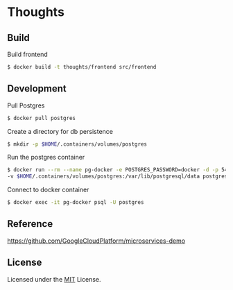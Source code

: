 # Thoughts

## Build

Build frontend
```sh
$ docker build -t thoughts/frontend src/frontend
```

## Development

Pull Postgres
```sh
$ docker pull postgres
```

Create a directory for db persistence
```sh
$ mkdir -p $HOME/.containers/volumes/postgres
```

Run the postgres container
```sh
$ docker run --rm --name pg-docker -e POSTGRES_PASSWORD=docker -d -p 5432:5432 \
-v $HOME/.containers/volumes/postgres:/var/lib/postgresql/data postgres
```

Connect to docker container
```sh
$ docker exec -it pg-docker psql -U postgres
```

## Reference

https://github.com/GoogleCloudPlatform/microservices-demo

## License

Licensed under the [MIT](LICENSE) License.
